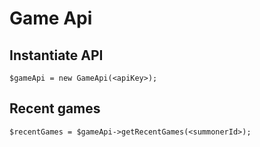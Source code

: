 # Game Api
## Instantiate API
    $gameApi = new GameApi(<apiKey>);
## Recent games
    $recentGames = $gameApi->getRecentGames(<summonerId>);